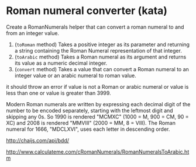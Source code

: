 # Roman numeral converter (kata)

Create a RomanNumerals helper that can convert a roman numeral to and from an integer value.

1. (`toRoman` method) Takes a positive integer as its parameter and returning a string containing the Roman Numeral representation of that integer.
2. (`toArabic` method) Takes a Roman numeral as its argument and returns its value as a numeric decimal integer.
3. (`convert` method) Takes a value that can convert a Roman numeral to an integer value or an arabic numeral to roman value.

it should throw an error if value is not a Roman or arabic numeral or value is less than one or value is greater than 3999.

Modern Roman numerals are written by expressing each decimal digit of the number to be encoded separately, starting with the leftmost digit and skipping any 0s. So 1990 is rendered "MCMXC" (1000 = M, 900 = CM, 90 = XC) and 2008 is rendered "MMVIII" (2000 = MM, 8 = VIII). The Roman numeral for 1666, "MDCLXVI", uses each letter in descending order.

http://chaijs.com/api/bdd/

http://www.calculateme.com/cRomanNumerals/RomanNumeralsToArabic.htm
